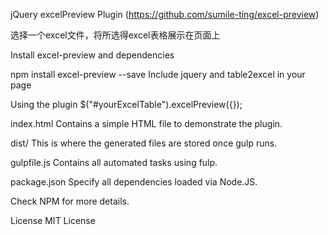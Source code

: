 jQuery excelPreview Plugin (https://github.com/sumile-ting/excel-preview)

选择一个excel文件，将所选得excel表格展示在页面上

Install excel-preview and dependencies

npm install excel-preview --save
Include jquery and table2excel in your page

<script src="node_modules/jquery/dist/jquery.min.js" type="text/javascript"></script>
<script src="node_modules/bootstrap/dist/js/bootstrap.min.js" type="text/javascript"></script>
<script src="node_modules/bootstrap-table/dist/bootstrap-table.min.js" type="text/javascript"></script>
<script src="node_modules/bootstrap-table/dist/locale/bootstrap-table-zh-CN.min.js" type="text/javascript"></script>
<script src="node_modules/xlsx-style/dist/xlsx.full.min.js" type="text/javascript"></script>
<script src="js/dist/excel-preview.min.js"></script>


Using the plugin
$("#yourExcelTable").excelPreview({});

index.html
Contains a simple HTML file to demonstrate the plugin.

dist/
This is where the generated files are stored once gulp runs.

gulpfile.js
Contains all automated tasks using fulp.


package.json
Specify all dependencies loaded via Node.JS.

Check NPM for more details.

License
MIT License